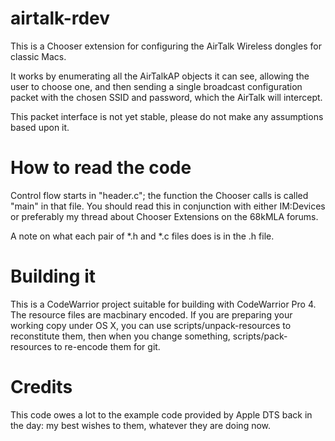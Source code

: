 # airtalk-rdev

This is a Chooser extension for configuring the AirTalk Wireless dongles for classic Macs.

It works by enumerating all the AirTalkAP objects it can see, allowing the user
to choose one, and then sending a single broadcast configuration packet with the 
chosen SSID and password, which the AirTalk will intercept.

This packet interface is not yet stable, please do not make any assumptions
based upon it.

# How to read the code

Control flow starts in "header.c"; the function the Chooser calls is called
"main" in that file.  You should read this in conjunction with either IM:Devices
or preferably my thread about Chooser Extensions on the 68kMLA forums.

A note on what each pair of *.h and *.c files does is in the .h file.

# Building it

This is a CodeWarrior project suitable for building with CodeWarrior Pro 4.  
The resource files are macbinary encoded.  If you are preparing your working
copy under OS X, you can use scripts/unpack-resources to reconstitute them,
then when you change something, scripts/pack-resources to re-encode them
for git.

# Credits

This code owes a lot to the example code provided by Apple DTS back in the day:
my best wishes to them, whatever they are doing now.